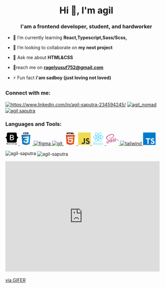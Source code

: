 <h1 align="center">Hi 👋, I'm agil</h1>
<h3 align="center">I'am a frontend developer, student, and hardworker</h3>

- 🌱 I’m currently learning **React,Typescript,Sass/Scss,**

- 👯 I’m looking to collaborate on **my next project**

- 💬 Ask me about **HTML&CSS**

- 💌reach me on **ragelyusuf752@gmail.com**

- ⚡ Fun fact **i'am sadboy (just loving not loved)**

<h3 align="left">Connect with me:</h3>
<p align="left">
<a href="https://linkedin.com/in/https://www.linkedin.com/in/agil-saputra-234594245/" target="blank"><img align="center" src="https://raw.githubusercontent.com/rahuldkjain/github-profile-readme-generator/master/src/images/icons/Social/linked-in-alt.svg" alt="https://www.linkedin.com/in/agil-saputra-234594245/" height="30" width="40" /></a>
<a href="https://instagram.com/agil_nomad" target="blank"><img align="center" src="https://raw.githubusercontent.com/rahuldkjain/github-profile-readme-generator/master/src/images/icons/Social/instagram.svg" alt="agil_nomad" height="30" width="40" /></a>
<a href="https://www.youtube.com/channel/UCMLv3iiv9DEDc8u-Oe0hmaA" target="blank"><img align="center" src="https://raw.githubusercontent.com/rahuldkjain/github-profile-readme-generator/master/src/images/icons/Social/youtube.svg" alt="agil saputra" height="30" width="40" /></a>
</p>

<h3 align="left">Languages and Tools:</h3>
<p align="left"> <a href="https://getbootstrap.com" target="_blank" rel="noreferrer"> <img src="https://raw.githubusercontent.com/devicons/devicon/master/icons/bootstrap/bootstrap-plain-wordmark.svg" alt="bootstrap" width="40" height="40"/> </a> <a href="https://www.w3schools.com/css/" target="_blank" rel="noreferrer"> <img src="https://raw.githubusercontent.com/devicons/devicon/master/icons/css3/css3-original-wordmark.svg" alt="css3" width="40" height="40"/> </a> <a href="https://www.figma.com/" target="_blank" rel="noreferrer"> <img src="https://www.vectorlogo.zone/logos/figma/figma-icon.svg" alt="figma" width="40" height="40"/> </a> <a href="https://git-scm.com/" target="_blank" rel="noreferrer"> <img src="https://www.vectorlogo.zone/logos/git-scm/git-scm-icon.svg" alt="git" width="40" height="40"/> </a> <a href="https://www.w3.org/html/" target="_blank" rel="noreferrer"> <img src="https://raw.githubusercontent.com/devicons/devicon/master/icons/html5/html5-original-wordmark.svg" alt="html5" width="40" height="40"/> </a> <a href="https://developer.mozilla.org/en-US/docs/Web/JavaScript" target="_blank" rel="noreferrer"> <img src="https://raw.githubusercontent.com/devicons/devicon/master/icons/javascript/javascript-original.svg" alt="javascript" width="40" height="40"/> </a> <a href="https://reactjs.org/" target="_blank" rel="noreferrer"> <img src="https://raw.githubusercontent.com/devicons/devicon/master/icons/react/react-original-wordmark.svg" alt="react" width="40" height="40"/> </a> <a href="https://sass-lang.com" target="_blank" rel="noreferrer"> <img src="https://raw.githubusercontent.com/devicons/devicon/master/icons/sass/sass-original.svg" alt="sass" width="40" height="40"/> </a> <a href="https://tailwindcss.com/" target="_blank" rel="noreferrer"> <img src="https://www.vectorlogo.zone/logos/tailwindcss/tailwindcss-icon.svg" alt="tailwind" width="40" height="40"/> </a> <a href="https://www.typescriptlang.org/" target="_blank" rel="noreferrer"> <img src="https://raw.githubusercontent.com/devicons/devicon/master/icons/typescript/typescript-original.svg" alt="typescript" width="40" height="40"/> </a> </p>

<p><img align="left" src="https://github-readme-stats.vercel.app/api/top-langs?username=agil-saputra&show_icons=true&locale=en&layout=compact" alt="agil-saputra" /></p>

<p>&nbsp;<img align="center" src="https://github-readme-stats.vercel.app/api?username=agil-saputra&show_icons=true&locale=en" alt="agil-saputra" /></p>
<iframe src="https://gifer.com/embed/7SvE" width=480 height=344.471 frameBorder="0" allowFullScreen></iframe><p><a href="https://gifer.com">via GIFER</a></p>
